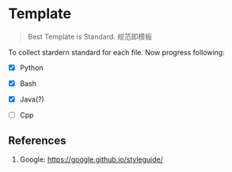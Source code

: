 # Template

> Best Template is Standard.
> 规范即模板

To collect stardern standard for each file. Now progress following:

- [x] Python
- [x] Bash
- [x] Java(?)
- [ ] Cpp


## References

1. Google: https://google.github.io/styleguide/

<!-- ## Main Frame
- 项目作用, 目的, 意义
- 分工
- 主要参考
  - 软件工程概论 -->
